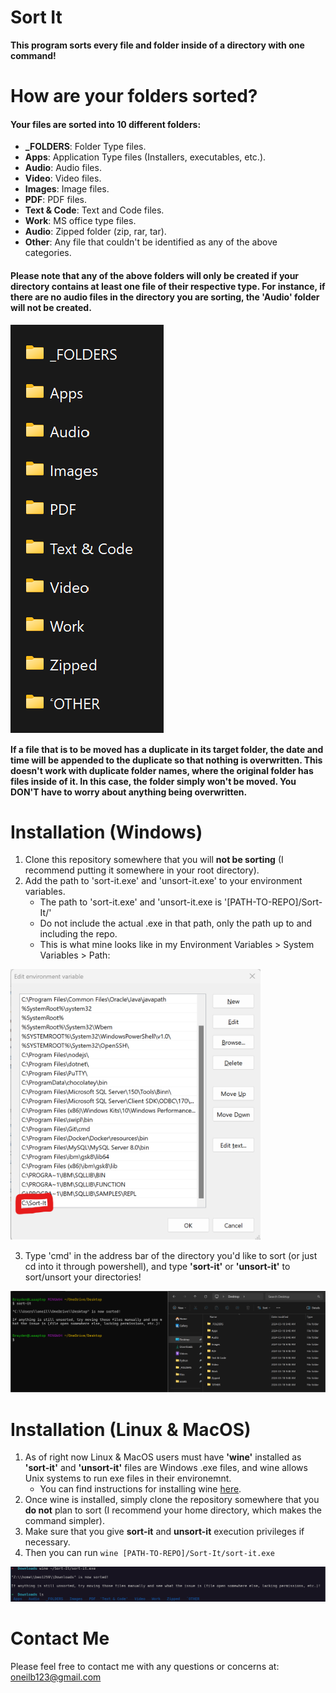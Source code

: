 # Sort It

**This program sorts every file and folder inside of a directory with one command!**

# How are your folders sorted?

#### Your files are sorted into 10 different folders:

- **_FOLDERS**: Folder Type files.
- **Apps**: Application Type files (Installers, executables, etc.).
- **Audio**: Audio files.
- **Video**: Video files.
- **Images**: Image files.
- **PDF**: PDF files.
- **Text & Code**: Text and Code files.
- **Work**: MS office type files.
- **Audio**: Zipped folder (zip, rar, tar).
- **Other**: Any file that couldn't be identified as any of the above categories.

#### Please note that any of the above folders will only be created if your directory contains at least one file of their respective type. For instance, if there are no audio files in the directory you are sorting, the 'Audio' folder will not be created.

![Demo](./assets/demo.png)


**If a file that is to be moved has a duplicate in its target folder, the date and time will be appended to the duplicate so that nothing is overwritten. This doesn't work with duplicate folder names, where the original folder has files inside of it. In this case, the folder simply won't be moved. You DON'T have to worry about anything being overwritten.**

# Installation (Windows)

1. Clone this repository somewhere that you will **not be sorting** (I recommend putting it somewhere in your root directory).
2. Add the path to 'sort-it.exe' and 'unsort-it.exe' to your environment variables.
   - The path to 'sort-it.exe' and 'unsort-it.exe is '[PATH-TO-REPO]/Sort-It/'
   - Do not include the actual .exe in that path, only the path up to and including the repo.
   - This is what mine looks like in my Environment Variables > System Variables > Path:
   
<img src="assets/mypaths.png" alt="drawing" width="400"/>

3. Type 'cmd' in the address bar of the directory you'd like to sort (or just cd into it through powershell), and type **'sort-it'** or **'unsort-it'** to sort/unsort your directories!

![Demo](./assets/demo2.png)

# Installation (Linux & MacOS)

1. As of right now Linux & MacOS users must have **'wine'** installed as **'sort-it'** and **'unsort-it'** files are Windows .exe files, and wine allows Unix systems to run exe files in their environemnt.
   - You can find instructions for installing wine [here](https://wiki.winehq.org/Download).
2. Once wine is installed, simply clone the repository somewhere that you **do not** plan to sort (I recommend your home directory, which makes the command simpler).
3. Make sure that you give **sort-it** and **unsort-it** execution privileges if necessary.
4. Then you can run ```wine [PATH-TO-REPO]/Sort-It/sort-it.exe```
   
![Demo](./assets/demo3.png)


# Contact Me

Please feel free to contact me with any questions or concerns at: oneilb123@gmail.com
